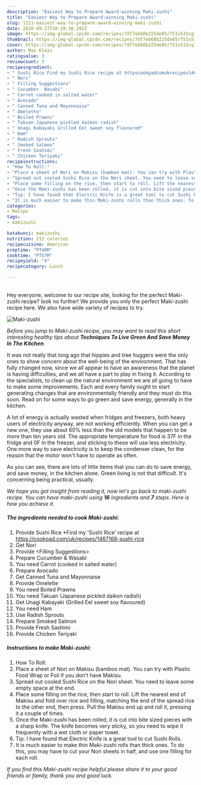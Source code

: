 ```yaml
---
description: "Easiest Way to Prepare Award-winning Maki-zushi"
title: "Easiest Way to Prepare Award-winning Maki-zushi"
slug: 1111-easiest-way-to-prepare-award-winning-maki-zushi
date: 2020-09-27T10:10:30.291Z
image: https://img-global.cpcdn.com/recipes/7df7eb68b225de85/751x532cq70/maki-zushi-recipe-main-photo.jpg
thumbnail: https://img-global.cpcdn.com/recipes/7df7eb68b225de85/751x532cq70/maki-zushi-recipe-main-photo.jpg
cover: https://img-global.cpcdn.com/recipes/7df7eb68b225de85/751x532cq70/maki-zushi-recipe-main-photo.jpg
author: Max Klein
ratingvalue: 3
reviewcount: 3
recipeingredient:
- " Sushi Rice Find my Sushi Rice recipe at httpscookpadcomukrecipes1467168sushirice"
- " Nori"
- " Filling Suggestions"
- " Cucumber  Wasabi"
- " Carrot cooked in salted water"
- " Avocado"
- " Canned Tuna and Mayonnaise"
- " Omelette"
- " Boiled Prawns"
- " Takuan Japanese pickled daikon radish"
- " Unagi Kabayaki Grilled Eel sweet soy flavoured"
- " Ham"
- " Radish Sprouts"
- " Smoked Salmon"
- " Fresh Sashimi"
- " Chicken Teriyaki"
recipeinstructions:
- "How To Roll:"
- "Place a sheet of Nori on Makisu (bamboo mat). You can try with Plastic Food Wrap or Foil if you don’t have Makisu."
- "Spread out cooled Sushi Rice on the Nori sheet. You need to leave some empty space at the end."
- "Place some filling on the rice, then start to roll. Lift the nearest end of Makisu and fold over rice and filling, matching the end of the spread rice to the other end, then press. Pull the Makisu end up and roll it, pressing it a couple of times."
- "Once the Maki-zushi has been rolled, it is cut into bite sized pieces with a sharp knife. The knife becomes very sticky, so you need to wipe it frequently with a wet cloth or paper towel."
- "Tip: I have found that Electric Knife is a great tool to cut Sushi Rolls."
- "It is much easier to make thin Maki-zushi rolls than thick ones. To do this, you may have to cut your Nori sheets in half, and use one filling for each roll."
categories:
- Recipe
tags:
- makizushi

katakunci: makizushi 
nutrition: 213 calories
recipecuisine: American
preptime: "PT40M"
cooktime: "PT57M"
recipeyield: "4"
recipecategory: Lunch

---
```

<br>
Hey everyone, welcome to our recipe site, looking for the perfect Maki-zushi recipe? look no further! We provide you only the perfect Maki-zushi recipe here. We also have wide variety of recipes to try.
<br>


![Maki-zushi](https://img-global.cpcdn.com/recipes/7df7eb68b225de85/751x532cq70/maki-zushi-recipe-main-photo.jpg)

<i>Before you jump to Maki-zushi recipe, you may want to read this short interesting healthy tips about 
<strong>Techniques To Live Green And Save Money In The Kitchen</strong>.</i>
</br>

It was not really that long ago that hippies and tree huggers were the only ones to show concern about the well-being of the environment. That has fully changed now, since we all appear to have an awareness that the planet is having difficulties, and we all have a part to play in fixing it. According to the specialists, to clean up the natural environment we are all going to have to make some improvements. Each and every family ought to start generating changes that are environmentally friendly and they must do this soon. Read on for some ways to go green and save energy, generally in the kitchen.

A lot of energy is actually wasted when fridges and freezers, both heavy users of electricity anyway, are not working efficiently. When you can get a new one, they use about 60% less than the old models that happen to be more than ten years old. The appropriate temperature for food is 37F in the fridge and 0F in the freezer, and sticking to these will use less electricity. One more way to save electricity is to keep the condenser clean, for the reason that the motor won't have to operate as often.

As you can see, there are lots of little items that you can do to save energy, and save money, in the kitchen alone. Green living is not that difficult. It's concerning being practical, usually.


<i>We hope you got insight from reading it, now let's go back to maki-zushi recipe. You can have maki-zushi using <strong>16</strong> ingredients and <strong>7</strong> steps. Here is how you achieve it.
</i>

##### The ingredients needed to cook Maki-zushi:

1. Provide  Sushi Rice *Find my &#39;Sushi Rice&#39; recipe at https://cookpad.com/uk/recipes/1467168-sushi-rice
1. Get  Nori
1. Provide  &lt;Filling Suggestions&gt;
1. Prepare  Cucumber &amp; Wasabi
1. You need  Carrot (cooked in salted water)
1. Prepare  Avocado
1. Get  Canned Tuna and Mayonnaise
1. Provide  Omelette
1. You need  Boiled Prawns
1. You need  Takuan (Japanese pickled daikon radish)
1. Get  Unagi Kabayaki (Grilled Eel sweet soy flavoured)
1. You need  Ham
1. Use  Radish Sprouts
1. Prepare  Smoked Salmon
1. Provide  Fresh Sashimi
1. Provide  Chicken Teriyaki


##### Instructions to make Maki-zushi:

1. How To Roll:
1. Place a sheet of Nori on Makisu (bamboo mat). You can try with Plastic Food Wrap or Foil if you don’t have Makisu.
1. Spread out cooled Sushi Rice on the Nori sheet. You need to leave some empty space at the end.
1. Place some filling on the rice, then start to roll. Lift the nearest end of Makisu and fold over rice and filling, matching the end of the spread rice to the other end, then press. Pull the Makisu end up and roll it, pressing it a couple of times.
1. Once the Maki-zushi has been rolled, it is cut into bite sized pieces with a sharp knife. The knife becomes very sticky, so you need to wipe it frequently with a wet cloth or paper towel.
1. Tip: I have found that Electric Knife is a great tool to cut Sushi Rolls.
1. It is much easier to make thin Maki-zushi rolls than thick ones. To do this, you may have to cut your Nori sheets in half, and use one filling for each roll.


<i>If you find this Maki-zushi recipe helpful please share it to your good friends or family, thank you and good luck.</i>
